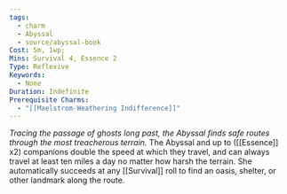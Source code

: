 ```yaml
---
tags:
  - charm
  - Abyssal
  - source/abyssal-book
Cost: 5m, 1wp; 
Mins: Survival 4, Essence 2
Type: Reflexive
Keywords:
  - None
Duration: Indefinite
Prerequisite Charms:
  - "[[Maelstrom-Weathering Indifference]]"
---
```

*Tracing the passage of ghosts long past, the Abyssal finds safe routes through the most treacherous terrain.*
The Abyssal and up to ([[Essence]] x2) companions double the speed at which they travel, and can always travel at least ten miles a day no matter how harsh the terrain. She automatically succeeds at any [[Survival]] roll to find an oasis, shelter, or other landmark along the route.
